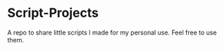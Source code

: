 # Script-Projects
A repo to share little scripts I made for my personal use. Feel free to use them.
